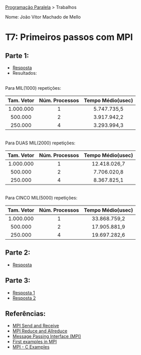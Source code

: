 [Programação Paralela](https://github.com/AndreaInfUFSM/elc139-2018a) > Trabalhos

Nome: João Vitor Machado de Mello

# T7: Primeiros passos com MPI

## Parte 1:
- [Resposta](respostas/mpi_dotprod.c)
- Resultados:

<br>Para MIL(1000) repetições:<br>

| Tam. Vetor | Núm. Processos | Tempo Médio(usec) |
|:---------------:|:------------:|:-----------------:|
| 1.000.000         | 1            | 5.747.735,5         |
| 500.000          | 2            | 3.917.942,2        |
| 250.000          | 4            | 3.293.994,3         |

   <br>Para DUAS MIL(2000) repetições:<br>
   
| Tam. Vetor | Núm. Processos | Tempo Médio(usec) |
|:---------------:|:------------:|:-----------------:|
| 1.000.000         | 1            | 12.418.026,7        |
| 500.000          | 2            | 7.706.020,8         |
| 250.000          | 4            | 8.367.825,1         |

   <br>Para CINCO MIL(5000) repetições:<br>
   
| Tam. Vetor | Núm. Processos |  Tempo Médio(usec) |
|:---------------:|:------------:|:------------------:|
| 1.000.000         | 1            | 33.868.759,2         |
| 500.000          | 2            | 17.905.881,9         |
| 250.000          | 4            | 19.697.282,6         |

## Parte 2:
- [Resposta](respostas/mpi_pipeline.c)

## Parte 3:
- [Resposta 1](respostas/mpi_corrigido1.c)
- [Resposta 2](respostas/mpi_corrigido2.c)

## Referências:
- [MPI Send and Receive](http://mpitutorial.com/tutorials/mpi-send-and-receive/)
- [MPI Reduce and Allreduce](http://mpitutorial.com/tutorials/mpi-reduce-and-allreduce/)
- [Message Passing Interface (MPI)](https://computing.llnl.gov/tutorials/mpi/)
- [First examples in MPI](http://hamilton.nuigalway.ie/teaching/AOS/NINE/mpi-first-examples.html)
- [MPI - C Examples](http://people.sc.fsu.edu/~jburkardt/c_src/mpi/mpi.html)
